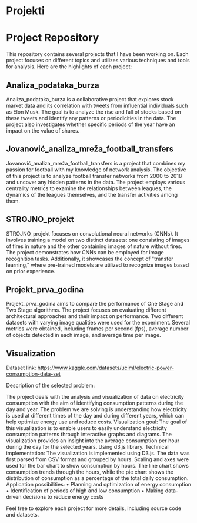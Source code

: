 # Projekti

# Project Repository

This repository contains several projects that I have been working on. Each project focuses on different topics and utilizes various techniques and tools for analysis. Here are the highlights of each project:

## Analiza_podataka_burza

Analiza_podataka_burza is a collaborative project that explores stock market data and its correlation with tweets from influential individuals such as Elon Musk. 
The goal is to analyze the rise and fall of stocks based on these tweets and identify any patterns or periodicities in the data. 
The project also investigates whether specific periods of the year have an impact on the value of shares.

## Jovanović_analiza_mreža_football_transfers

Jovanović_analiza_mreža_football_transfers is a project that combines my passion for football with my knowledge of network analysis. 
The objective of this project is to analyze football transfer networks from 2000 to 2018 and uncover any hidden patterns in the data. 
The project employs various centrality metrics to examine the relationships between leagues, the dynamics of the leagues themselves, and the transfer activities among them.

## STROJNO_projekt

STROJNO_projekt focuses on convolutional neural networks (CNNs). 
It involves training a model on two distinct datasets: 
one consisting of images of fires in nature and the other containing images of nature without fires. 
The project demonstrates how CNNs can be employed for image recognition tasks. 
Additionally, it showcases the concept of "transfer learning," where pre-trained models are utilized to recognize images based on prior experience.

## Projekt_prva_godina
Projekt_prva_godina aims to compare the performance of One Stage and Two Stage algorithms. The project focuses on evaluating different architectural approaches and their impact on performance. Two different datasets with varying image qualities were used for the experiment. Several metrics were obtained, including frames per second (fps), average number of objects detected in each image, and average time per image.

## Visualization
Dataset link: https://www.kaggle.com/datasets/uciml/electric-power-consumption-data-set

Description of the selected problem:


The project deals with the analysis and visualization of data on electricity consumption with the aim of identifying consumption patterns during the day and year. The problem we are solving is understanding how electricity is used at different times of the day and during different years, which can help optimize energy use and reduce costs.
Visualization goal:
The goal of this visualization is to enable users to easily understand electricity consumption patterns through interactive graphs and diagrams. The visualization provides an insight into the average consumption per hour during the day for the selected years. Using d3.js library.
Technical implementation:
The visualization is implemented using D3.js. The data was first parsed from CSV format and grouped by hours. Scaling and axes were used for the bar chart to show consumption by hours. The line chart shows consumption trends through the hours, while the pie chart shows the distribution of consumption as a percentage of the total daily consumption.
Application possibilities:
• Planning and optimization of energy consumption
• Identification of periods of high and low consumption
• Making data-driven decisions to reduce energy costs

Feel free to explore each project for more details, including source code and datasets.

